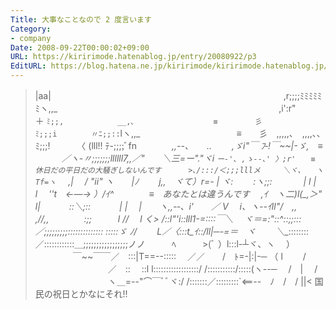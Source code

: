 ```yaml
---
Title: 大事なことなので 2 度言います
Category:
- company
Date: 2008-09-22T00:00:02+09:00
URL: https://kiririmode.hatenablog.jp/entry/20080922/p3
EditURL: https://blog.hatena.ne.jp/kiririmode/kiririmode.hatenablog.jp/atom/entry/8454420450078214133
---
```



>|aa|
　　　　　　　 　　　　　　　　　　　　　　　　　　　,r;;;;ﾐﾐﾐﾐﾐﾐヽ,,_
　　　　　　　　　　　　　　　　　　　　　　　　　,i':r"　　　　＋ `ﾐ;;,
　　　　　　 __,､　　　　　　　 　　　≡　　　　　彡　　　　　　　 ﾐ;;;i
　　　　〃ﾆ;;::`lヽ,,_　　　　　　　　　　　≡　　彡　,,,,,、　,,,,､､　ﾐ;;;!
　　 　〈 (lll!! ﾃ-;;;;ﾞfn　　　　__,,--､_　　..　　 ,ゞi"￣ ﾌ‐!￣~~|-ゞ,　≡
　　　／ヽ-〃;;;;;;;llllll7,,__／"　　＼三=ー"."ヾi `ー‐'､ ,ゝ--､' 〉;r'　　≡　休日だの平日だの大騒ぎしないんです
　　　>､/:::/＜;;;lllメ　　　＼ヾ、　　ヽTf=ヽ　 `,|　 / "ii" ヽ　　|ﾉ
　　j,,　ヾて）r=- | ヾ:　　 :ヽ;;: 　　　 | l |　 l　 ''t　←&#8212;→ ）/ｲ^　　　　≡　あなたとは違うんです
　,ｲ　ヽ二)l(_,＞"　l|　　　 ::＼;:: 　　　| |　 |　　ヽ,,-‐、i'　　／ V
　i、ヽ--ｲll"/　,, ,//,,　　　　:;;　　　l //　 l く> /::l"'i::lll1-=::::￣＼
　ヾ＝=:"::^::;;:::／;;;;;;;;;:::::::::::::: :::::ゞ ﾉ/　　 L／〈:::t_ｲ::/ll|─-=＝　ヾ
　　＼__::::::::／::::::::::::＿;;;;;;;;;;;;;;;;;ノノ　　　ﾍ　　　>(ﾞ ）l:::l-┴ヾ、ヽ　 ）
　　　　 ￣~~￣￣／　:::|T==--:::::　 ／／　　/　ﾄ=-|:|-─ （ l　　 /
　　　　　　　　 ／　::　 ::l l::::::::::::::::::/ /:::::::::::/:::::(ヽ--─　 /　|　 /
　　　　　　　　 ヽ＿=--"⌒￣ﾞﾞヾ:/ /:::::::／:::::::::`<==--　ﾉ　/　/
||<
国民の祝日とかなにそれ!!

